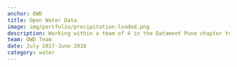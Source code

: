 ```yaml
---
anchor: OWD
title: Open Water Data
image: img/portfolio/precipitation-loaded.png
description: Working within a team of 4 in the Datameet Pune chapter to develop tools for easy access to water data. You can visit the project [site](https://datameet-pune.github.io/open-water-data/) for more details.
team: OWD Team
date: July 2017-June 2018
category: water
---
```

